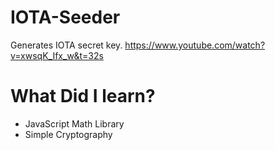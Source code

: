 # IOTA-Seeder
Generates IOTA secret key. https://www.youtube.com/watch?v=xwsqK_Ifx_w&t=32s

<h1>What Did I learn?</h1>  
<ul>
    <li>JavaScript Math Library</li>
    <li>Simple Cryptography</li>
</ul>
